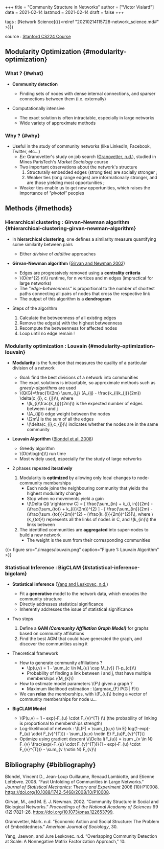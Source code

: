 +++
title = "Community Structure in Networks"
author = ["Victor Vialard"]
date = 2021-02-14
lastmod = 2021-02-14
draft = false
+++

tags
: [Network Science]({{<relref "20210214115728-network_science.md#" >}})

source
: [Stanford CS224 Course](http://web.stanford.edu/class/cs224w/slides/04-communities.pdf)


## Modularity Optimization {#modularity-optimization}


### What ? {#what}

-   **Community detection**
    -   Finding sets of nodes with dense internal connections, and sparser connections between them (i.e. externally)

-   Computationally intensive
    -   The exact solution is often intractable, especially in large networks
    -   Wide variety of approximate methods


### Why ? {#why}

-   Useful in the study of community networks (like LinkedIn, Facebook, Twitter, etc...)
    -   _Ex:_ Granovetter's study on job search ([Granovetter, n.d.](#orgae869f1)), studied in Mines ParisTech's _Market Sociology_ course
    -   Two important observations about the network's structure
        1.  Structurally embedded edges (strong ties) are socially stronger ;
        2.  Weaker ties (long range edges) are informationally stronger, and are those yielding most opportunities ;
    -   Weaker ties enable us to get new opportunities, which raises the importance of _"pivotal"_ peoples


## Methods {#methods}


### Hierarchical clustering : Girvan-Newman algorithm {#hierarchical-clustering-girvan-newman-algorithm}

-   In **hierarchical clustering**, one defines a similarity measure quantifying some similarity between pairs
    -   Either _divisive_ of _additive_ approaches

-   **Girvan-Newman algorithm** ([Girvan and Newman 2002](#org8b7aaf9))
    -   Edges are progressively removed using a **centrality criteria**
    -   \\(O(m^{2} n)\\) runtime, for n vertices and m edges (impractical for large networks)
    -   The _"edge-betweenness"_ is proportional to the number of shortest paths connecting all pairs of nodes that cross the respective link
    -   The output of this algorithm is a **dendrogram**

-   Steps of the algorithm
    1.  Calculate the betweenness of all existing edges
    2.  Remove the edge(s) with the highest betweenness
    3.  Recompute the betweenness for affected nodes
    4.  Loop until no edge remain !


### Modularity optimization : Louvain {#modularity-optimization-louvain}

-   **Modularity** is the function that measures the quality of a particular division of a network
    -   Goal: find the best divisions of a network into communities
    -   The exact solutions is intractable, so approximate methods such as _greedy-algorithms_ are used
    -   \\(Q(G)=\frac{1}{2m} \sum\_{i,j} (A\_{ij} - \frac{k\_{i}k\_{j}}{2m}) \delta(c\_{i}, c\_{j})\\), where
        -   \\(k\_{i}\frac{k\_{j}}{2m}\\) is the expected number of edges between i and j
        -   \\(A\_{ij}\\) edge weight between the nodes
        -   \\(2m\\) is the sum of all the edges
        -   \\(\delta(c\_{i},c\_{j})\\) indicates whether the nodes are in the same community

-   **Louvain Algorithm** ([Blondel et al. 2008](#org407dd3c))
    -   Greedy algorithm
    -   \\(O(n\log(n))\\) run time
    -   Most widely used, especially for the study of large networks

-   2 phases repeated **iteratively**
    1.  Modularity is **optimized** by allowing only local changes to node-community memberships
        -   Each node joins the neighbouring community that yields the highest modularity change
        -   Stop when no movements yield a gain
        -   \\(\Delta Q(i \rightarrow C) = [ \frac{\sum\_{in} + k\_{i, in}}{2m} - (\frac{\sum\_{tot} + k\_{i}}{2m})^{2} ] - [ \frac{\sum\_{in}}{2m} - (\frac{\sum\_{tot}}{2m})^{2} - (\frac{k\_{i}}{2m})^{2}]\\), where \\(k\_{tot}\\) represents all the links of nodes in C, and \\(k\_{in}\\) the links between
    2.  The identified communities are **aggregated** into super-nodes to build a new network
        -   The weight is the sum from their corresponding communities

{{< figure src="./images/louvain.png" caption="Figure 1: Louvain Algorithm" >}}


### Statistical Inference : BigCLAM {#statistical-inference-bigclam}

-   **Statistical inference** ([Yang and Leskovec, n.d.](#org2eea9bb))
    -   Fit a **generative** model to the network data, which encodes the community structure
    -   Directly addresses statistical significance
    -   Inherently addresses the issue of statistical significance

-   Two steps
    1.  Define a **GAM _(Community Affiliation Graph Model)_** for graphs based on community affiliations
    2.  Find the best AGM that could have generated the graph, and discover the communities using it

-   Theoretical framework
    -   How to generate community affiliations ?
        -   \\(p(u,v) = 1 - \sum\_{c \in M\_{u} \cap M\_{v}} (1-p\_{c})\\)
        -   Probability of finding a link between i and j, that have multiple memberships \\(M\_{k}\\)
    -   How to estimate model parameters \\(F\\) given a graph ?
        -   Maximum likelihood estimation : \\(argmax\_{F} P(G | F)\\)
    -   We can **relax** the memberships, with \\(F\_{u}\\) being a vector of community memberships for node u...

-   **BigCLAM Model**
    -   \\(P(u,v) = 1 - exp(-F\_{u} \cdot F\_{v}^{T} )\\) (the probability of linking is proportional to memberships strength)
    -   Log-likelihood of network :  \\(L(F) = \sum\_{(u,v) \in E} log(1-exp(-F\_{u} \cdot F\_{v}^{T})) - \sum\_{(u,v) \notin E} F\_{u}F\_{v}^{T}\\)
    -   Optimize using gradient descent \\(\Delta l(F\_{u}) = \sum \_{v \in N} F\_{v} \frac{exp(-F\_{u} \cdot F\_{v}^{T})}{1 - exp(-F\_{u} \cdot F\_{v}^{T})} - \sum\_{v \notin N} F\_{v}\\)


## Bibliography {#bibliography}

<a id="org407dd3c"></a>Blondel, Vincent D., Jean-Loup Guillaume, Renaud Lambiotte, and Etienne Lefebvre. 2008. “Fast Unfolding of Communities in Large Networks.” _Journal of Statistical Mechanics: Theory and Experiment_ 2008 (10):P10008. <https://doi.org/10.1088/1742-5468/2008/10/P10008>.

<a id="org8b7aaf9"></a>Girvan, M., and M. E. J. Newman. 2002. “Community Structure in Social and Biological Networks.” _Proceedings of the National Academy of Sciences_ 99 (12):7821–26. <https://doi.org/10.1073/pnas.122653799>.

<a id="orgae869f1"></a>Granovetter, Mark. n.d. “Economic Action and Social Structure: The Problem of Embeddedness.” _American Journal of Sociology_, 30.

<a id="org2eea9bb"></a>Yang, Jaewon, and Jure Leskovec. n.d. “Overlapping Community Detection at Scale: A Nonnegative Matrix Factorization Approach,” 10.

